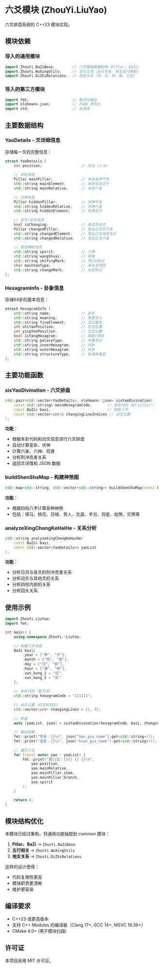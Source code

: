 # 六爻模块 (ZhouYi.LiuYao)

六爻排盘系统的 C++23 模块实现。

## 模块依赖

### 导入的通用模块

```cpp
import ZhouYi.BaZiBase;        // 八字基础数据结构（Pillar, BaZi）
import ZhouYi.WuXingUtils;     // 五行工具（五行关系、地支五行映射）
import ZhouYi.DiZhiRelations;  // 地支关系（冲、合、刑、害、三合）
```

### 导入的第三方模块

```cpp
import fmt;                    // 格式化输出
import nlohmann.json;          // JSON 序列化
import std;                    // 标准库
```

## 主要数据结构

### YaoDetails - 爻详细信息

存储每一爻的完整信息：

```cpp
struct YaoDetails {
    int position;                  // 爻位 (1-6)
    
    // 本卦信息
    Pillar mainPillar;             // 本卦纳甲干支
    std::string mainElement;       // 本卦爻支五行
    std::string mainRelative;      // 本卦六亲
    
    // 伏神信息
    Pillar hiddenPillar;           // 伏神干支
    std::string hiddenRelative;    // 伏神六亲
    std::string hiddenElement;     // 伏神五行
    
    // 变爻/变卦信息
    bool isChanging;               // 是否为动爻
    Pillar changedPillar;          // 变出之爻的干支
    std::string changedElement;    // 变出之爻地支五行
    std::string changedRelative;   // 变出之爻六亲
    
    // 其他辅助信息
    std::string spirit;            // 六神
    std::string wangShuai;         // 旺衰
    std::string shiYingMark;       // 世/应标记
    char mainYaoType;              // 本卦爻阴阳
    std::string changeMark;        // 动爻标记
};
```

### HexagramInfo - 卦象信息

存储64卦的基本信息：

```cpp
struct HexagramInfo {
    std::string name;              // 卦名
    std::string meaning;           // 简要含义
    std::string fiveElement;       // 五行属性
    int shiYaoPosition;            // 世爻位置
    int yingYaoPosition;           // 应爻位置
    bool isYangHexagram;           // 阳卦/阴卦
    std::string palaceType;        // 所属宫位
    std::string innerHexagram;     // 内卦
    std::string outerHexagram;     // 外卦
    std::string structureType;     // 卦结构类型
};
```

## 主要功能函数

### sixYaoDivination - 六爻排盘

```cpp
std::pair<std::vector<YaoDetails>, nlohmann::json> sixYaoDivination(
    const std::string& mainHexagramCode,       // 本卦代码（如"111111"）
    const BaZi& bazi,                          // 四柱八字
    const std::vector<int>& changingLineIndices // 动爻位置
);
```

**功能**：
- 根据本卦代码和动爻信息进行六爻排盘
- 自动计算变卦、伏神
- 计算六亲、六神、旺衰
- 分析刑冲克害关系
- 返回爻详情和 JSON 数据

### buildShenShaMap - 构建神煞图

```cpp
std::map<std::string, std::vector<std::string>> buildShenShaMap(const BaZi& bazi);
```

**功能**：
- 根据四柱八字计算各种神煞
- 包括：驿马、桃花、日禄、贵人、文昌、羊刃、将星、劫煞、灾煞等

### analyzeXingChongKeHaiHe - 关系分析

```cpp
std::string analyzeXingChongKeHaiHe(
    const BaZi& bazi,
    const std::vector<YaoDetails>& yaoList
);
```

**功能**：
- 分析日月与各爻的刑冲克害关系
- 分析动爻与其他爻的关系
- 分析四柱内部的关系
- 分析回头关系

## 使用示例

```cpp
import ZhouYi.LiuYao;
import fmt;

int main() {
    using namespace ZhouYi::LiuYao;
    
    // 构建八字信息
    BaZi bazi{
        .year = {"甲", "子"},
        .month = {"丙", "寅"},
        .day = {"戊", "辰"},
        .hour = {"庚", "申"},
        .xun_kong_1 = "戌",
        .xun_kong_2 = "亥"
    };
    
    // 本卦代码（乾为天）
    std::string hexagramCode = "111111";
    
    // 动爻位置（初爻和四爻）
    std::vector<int> changingLines = {1, 4};
    
    // 排盘
    auto [yaoList, json] = sixYaoDivination(hexagramCode, bazi, changingLines);
    
    // 输出结果
    fmt::print("本卦：{}\n", json["ben_gua_name"].get<std::string>());
    fmt::print("变卦：{}\n", json["bian_gua_name"].get<std::string>());
    
    // 遍历六爻
    for (const auto& yao : yaoList) {
        fmt::print("第{}爻：{}{} {} {}\n",
            yao.position,
            yao.mainRelative,
            yao.mainPillar.stem,
            yao.mainPillar.branch,
            yao.spirit
        );
    }
    
    return 0;
}
```

## 模块结构优化

本模块已经过重构，将通用功能抽取到 common 模块：

1. **Pillar、BaZi** → `ZhouYi.BaZiBase`
2. **五行相关** → `ZhouYi.WuXingUtils`
3. **地支关系** → `ZhouYi.DiZhiRelations`

这样的设计使得：
- 代码复用性更高
- 模块职责更清晰
- 维护更容易

## 编译要求

- C++23 或更高版本
- 支持 C++ Modules 的编译器（Clang 17+, GCC 14+, MSVC 19.36+）
- CMake 4.0+ (用于模块扫描)

## 许可证

本项目采用 MIT 许可证。

